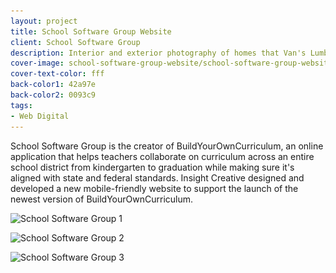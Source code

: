 ```yaml
---
layout: project
title: School Software Group Website
client: School Software Group
description: Interior and exterior photography of homes that Van's Lumber has built.
cover-image: school-software-group-website/school-software-group-website-1
cover-text-color: fff
back-color1: 42a97e
back-color2: 0093c9
tags:
- Web Digital
---
```


School Software Group is the creator of BuildYourOwnCurriculum, an online application that helps teachers collaborate on curriculum across an entire school district from kindergarten to graduation while making sure it's aligned with state and federal standards. Insight Creative designed and developed a new mobile-friendly website to support the launch of the newest version of BuildYourOwnCurriculum.

<div class="images">

<div class="fill-back">
<img data-aos="fade-up" data-featherlight="/img/projects/school-software-group-website/school-software-group-website-1.jpg"
alt="School Software Group 1" src="/img/projects/school-software-group-website/school-software-group-website-2.jpg"
srcset="/img/projects/school-software-group-website/school-software-group-website-2-2400.jpg 2400w,
/img/projects/school-software-group-website/school-software-group-website-2-1800.jpg 1800w,
/img/projects/school-software-group-website/school-software-group-website-2-1200.jpg 1200w,
/img/projects/school-software-group-website/school-software-group-website-2-900.jpg 900w,
/img/projects/school-software-group-website/school-software-group-website-2-600.jpg 600w,
/img/projects/school-software-group-website/school-software-group-website-2-400.jpg 400w" />
</div>

<img class="half first" data-aos="fade-up" data-featherlight="/img/projects/school-software-group-website/school-software-group-website-1.jpg"
alt="School Software Group 2" src="/img/projects/school-software-group-website/school-software-group-website-1.jpg"
srcset="/img/projects/school-software-group-website/school-software-group-website-1-2400.jpg 2400w,
/img/projects/school-software-group-website/school-software-group-website-1-1800.jpg 1800w,
/img/projects/school-software-group-website/school-software-group-website-1-1200.jpg 1200w,
/img/projects/school-software-group-website/school-software-group-website-1-900.jpg 900w,
/img/projects/school-software-group-website/school-software-group-website-1-600.jpg 600w,
/img/projects/school-software-group-website/school-software-group-website-1-400.jpg 400w" />

<img class="half last" data-aos="fade-up" data-aos-delay="200" data-featherlight="/img/projects/school-software-group-website/school-software-group-website-3.jpg"
alt="School Software Group 3" src="/img/projects/school-software-group-website/school-software-group-website-3.jpg"
srcset="/img/projects/school-software-group-website/school-software-group-website-3-2400.jpg 2400w,
/img/projects/school-software-group-website/school-software-group-website-3-1800.jpg 1800w,
/img/projects/school-software-group-website/school-software-group-website-3-1200.jpg 1200w,
/img/projects/school-software-group-website/school-software-group-website-3-900.jpg 900w,
/img/projects/school-software-group-website/school-software-group-website-3-600.jpg 600w,
/img/projects/school-software-group-website/school-software-group-website-3-400.jpg 400w" />

</div>
